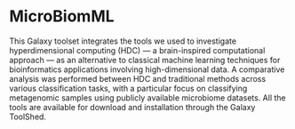 # MicroBiomML
This Galaxy toolset integrates the tools we used to investigate hyperdimensional computing (HDC) — a brain-inspired computational approach — as an alternative to classical machine learning techniques for bioinformatics applications involving high-dimensional data. A comparative analysis was performed between HDC and traditional methods across various classification tasks, with a particular focus on classifying metagenomic samples using publicly available microbiome datasets. All the tools are available for download and installation through the Galaxy ToolShed.
